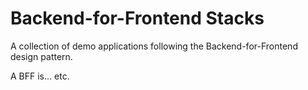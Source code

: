 # Backend-for-Frontend Stacks

A collection of demo applications following the Backend-for-Frontend design pattern.

A BFF is... etc.

